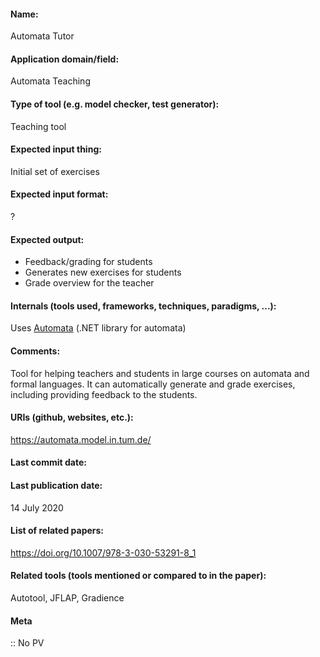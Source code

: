 #### Name:
Automata Tutor

#### Application domain/field:
Automata
Teaching

#### Type of tool (e.g. model checker, test generator):
Teaching tool

#### Expected input thing:
Initial set of exercises

#### Expected input format:
?

#### Expected output:
- Feedback/grading for students
- Generates new exercises for students
- Grade overview for the teacher

#### Internals (tools used, frameworks, techniques, paradigms, ...):
Uses [Automata](../Libraries/Automata.md) (.NET library for automata)

#### Comments:
Tool for helping teachers and students in large courses on automata and formal languages. It can automatically generate and grade exercises, including providing feedback to the students.

#### URIs (github, websites, etc.):
https://automata.model.in.tum.de/

#### Last commit date:

#### Last publication date:
14 July 2020

#### List of related papers:
https://doi.org/10.1007/978-3-030-53291-8_1

#### Related tools (tools mentioned or compared to in the paper):
Autotool, JFLAP, Gradience

#### Meta
:: No PV
